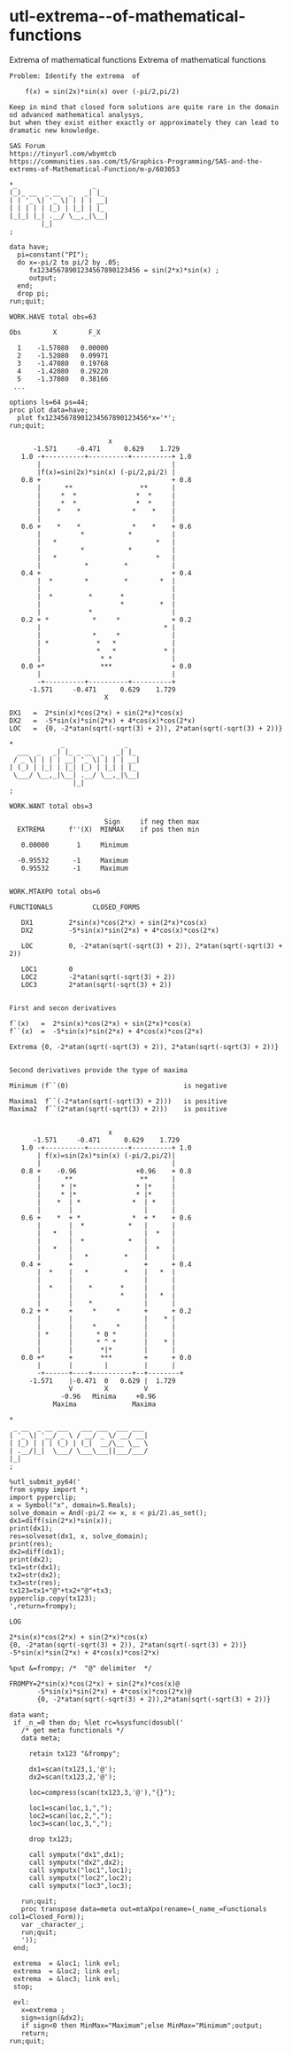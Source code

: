 # utl-extrema--of-mathematical-functions
Extrema of mathematical functions
    Extrema of mathematical functions                                                                                
                                                                                                                     
    Problem: Identify the extrema  of                                                                                
                                                                                                                     
        f(x) = sin(2x)*sin(x) over (-pi/2,pi/2)                                                                      
                                                                                                                     
    Keep in mind that closed form solutions are quite rare in the domain od advanced mathematical analysys,          
    but when they exist either exactly or approximately they can lead to dramatic new knowledge.                     
                                                                                                                     
    SAS Forum                                                                                                        
    https://tinyurl.com/wbymtcb                                                                                      
    https://communities.sas.com/t5/Graphics-Programming/SAS-and-the-extrems-of-Mathematical-Function/m-p/603053      
                                                                                                                     
    *_                   _                                                                                           
    (_)_ __  _ __  _   _| |_                                                                                         
    | | '_ \| '_ \| | | | __|                                                                                        
    | | | | | |_) | |_| | |_                                                                                         
    |_|_| |_| .__/ \__,_|\__|                                                                                        
            |_|                                                                                                      
    ;                                                                                                                
                                                                                                                     
    data have;                                                                                                       
      pi=constant("PI");                                                                                             
      do x=-pi/2 to pi/2 by .05;                                                                                     
         fx12345678901234567890123456 = sin(2*x)*sin(x) ;                                                            
         output;                                                                                                     
      end;                                                                                                           
      drop pi;                                                                                                       
    run;quit;                                                                                                        
                                                                                                                     
    WORK.HAVE total obs=63                                                                                           
                                                                                                                     
    Obs        X        F_X                                                                                          
                                                                                                                     
      1    -1.57080   0.00000                                                                                        
      2    -1.52080   0.09971                                                                                        
      3    -1.47080   0.19768                                                                                        
      4    -1.42080   0.29220                                                                                        
      5    -1.37080   0.38166                                                                                        
     ...                                                                                                             
                                                                                                                     
    options ls=64 ps=44;                                                                                             
    proc plot data=have;                                                                                             
      plot fx12345678901234567890123456*x='*';                                                                       
    run;quit;                                                                                                        
                                                                                                                     
                             x                                                                                       
          -1.571     -0.471      0.629    1.729                                                                      
       1.0 -+----------+----------+----------+ 1.0                                                                   
           |                                 |                                                                       
           |f(x)=sin(2x)*sin(x) (-pi/2,pi/2) |                                                                       
       0.8 +                                 + 0.8                                                                   
           |      **                 **      |                                                                       
           |     *  *               *  *     |                                                                       
           |     *  *               *  *     |                                                                       
           |    *    *             *    *    |                                                                       
           |                                 |                                                                       
       0.6 +    *    *             *    *    + 0.6                                                                   
           |          *           *          |                                                                       
           |   *                         *   |                                                                       
           |          *           *          |                                                                       
           |   *                         *   |                                                                       
           |           *         *           |                                                                       
       0.4 +                                 + 0.4                                                                   
           |  *        *         *        *  |                                                                       
           |                                 |                                                                       
           |  *         *       *            |                                                                       
           |                    *         *  |                                                                       
           |            *                    |                                                                       
       0.2 + *           *     *             + 0.2                                                                   
           |                               * |                                                                       
           |             *     *             |                                                                       
           | *            *   *              |                                                                       
           |              *   *            * |                                                                       
           |               * *               |                                                                       
       0.0 +*              ***               + 0.0                                                                   
           |                                 |                                                                       
           -+----------+----------+----------+                                                                       
         -1.571     -0.471      0.629    1.729                                                                       
                            X                                                                                        
                                                                                                                     
    DX1   =  2*sin(x)*cos(2*x) + sin(2*x)*cos(x)                                                                     
    DX2   =  -5*sin(x)*sin(2*x) + 4*cos(x)*cos(2*x)                                                                  
    LOC   =  {0, -2*atan(sqrt(-sqrt(3) + 2)), 2*atan(sqrt(-sqrt(3) + 2))}                                            
                                                                                                                     
    *            _               _                                                                                   
      ___  _   _| |_ _ __  _   _| |_                                                                                 
     / _ \| | | | __| '_ \| | | | __|                                                                                
    | (_) | |_| | |_| |_) | |_| | |_                                                                                 
     \___/ \__,_|\__| .__/ \__,_|\__|                                                                                
                    |_|                                                                                              
    ;                                                                                                                
                                                                                                                     
    WORK.WANT total obs=3                                                                                            
                                                                                                                     
                            Sign     if neg then max                                                                 
      EXTREMA      f''(X)  MINMAX    if pos then min                                                                 
                                                                                                                     
       0.00000       1     Minimum                                                                                   
                                                                                                                     
      -0.95532      -1     Maximum                                                                                   
       0.95532      -1     Maximum                                                                                   
                                                                                                                     
                                                                                                                     
    WORK.MTAXPO total obs=6                                                                                          
                                                                                                                     
    FUNCTIONALS          CLOSED_FORMS                                                                                
                                                                                                                     
       DX1         2*sin(x)*cos(2*x) + sin(2*x)*cos(x)                                                               
       DX2         -5*sin(x)*sin(2*x) + 4*cos(x)*cos(2*x)                                                            
                                                                                                                     
       LOC         0, -2*atan(sqrt(-sqrt(3) + 2)), 2*atan(sqrt(-sqrt(3) + 2))                                        
                                                                                                                     
       LOC1        0                                                                                                 
       LOC2        -2*atan(sqrt(-sqrt(3) + 2))                                                                       
       LOC3        2*atan(sqrt(-sqrt(3) + 2))                                                                        
                                                                                                                     
                                                                                                                     
    First and secon derivatives                                                                                      
                                                                                                                     
    f`(x)   =  2*sin(x)*cos(2*x) + sin(2*x)*cos(x)                                                                   
    f``(x)  =  -5*sin(x)*sin(2*x) + 4*cos(x)*cos(2*x)                                                                
                                                                                                                     
    Extrema {0, -2*atan(sqrt(-sqrt(3) + 2)), 2*atan(sqrt(-sqrt(3) + 2))}                                             
                                                                                                                     
                                                                                                                     
    Second derivatives provide the type of maxima                                                                    
                                                                                                                     
    Minimum (f``(0)                             is negative                                                          
                                                                                                                     
    Maxima1  f``(-2*atan(sqrt(-sqrt(3) + 2)))   is positive                                                          
    Maxima2  f``(2*atan(sqrt(-sqrt(3) + 2)))    is positive                                                          
                                                                                                                     
                                                                                                                     
                             x                                                                                       
          -1.571     -0.471      0.629    1.729                                                                      
       1.0 -+----------+----------+----------+ 1.0                                                                   
           | f(x)=sin(2x)*sin(x) (-pi/2,pi/2)|                                                                       
           |                                 |                                                                       
       0.8 +    -0.96               +0.96    + 0.8                                                                   
           |      **                 **      |                                                                       
           |     * |*               * |*     |                                                                       
           |     * |*               * |*     |                                                                       
           |    *  | *             *  | *    |                                                                       
           |       |                  |      |                                                                       
       0.6 +    *  + *             *  + *    + 0.6                                                                   
           |       |  *           *   |      |                                                                       
           |   *   |                  |  *   |                                                                       
           |       |  *           *   |      |                                                                       
           |   *   |                  |  *   |                                                                       
           |       |   *         *    |      |                                                                       
       0.4 +       +                  +      + 0.4                                                                   
           |  *    |   *         *    |   *  |                                                                       
           |       |                  |      |                                                                       
           |  *    |    *       *     |      |                                                                       
           |       |            *     |   *  |                                                                       
           |       |    *             |      |                                                                       
       0.2 + *     +     *     *      +      + 0.2                                                                   
           |       |                  |    * |                                                                       
           |       |     *     *      |      |                                                                       
           | *     |      * 0 *       |      |                                                                       
           |       |      * ^ *       |    * |                                                                       
           |       |       *|*        |      |                                                                       
       0.0 +*      +       ***        +      + 0.0                                                                   
           |       |        |         |      |                                                                       
           -+------+----+----------+--+--------+                                                                     
         -1.571    |-0.471  0   0.629 |  1.729                                                                       
                   V        X         V                                                                              
                 -0.96   Minima     +0.96                                                                            
               Maxima              Maxima                                                                            
                                                                                                                     
    *                                                                                                                
     _ __  _ __ ___   ___ ___  ___ ___                                                                               
    | '_ \| '__/ _ \ / __/ _ \/ __/ __|                                                                              
    | |_) | | | (_) | (_|  __/\__ \__ \                                                                              
    | .__/|_|  \___/ \___\___||___/___/                                                                              
    |_|                                                                                                              
    ;                                                                                                                
                                                                                                                     
    %utl_submit_py64('                                                                                               
    from sympy import *;                                                                                             
    import pyperclip;                                                                                                
    x = Symbol("x", domain=S.Reals);                                                                                 
    solve_domain = And(-pi/2 <= x, x < pi/2).as_set();                                                               
    dx1=diff(sin(2*x)*sin(x));                                                                                       
    print(dx1);                                                                                                      
    res=solveset(dx1, x, solve_domain);                                                                              
    print(res);                                                                                                      
    dx2=diff(dx1);                                                                                                   
    print(dx2);                                                                                                      
    tx1=str(dx1);                                                                                                    
    tx2=str(dx2);                                                                                                    
    tx3=str(res);                                                                                                    
    tx123=tx1+"@"+tx2+"@"+tx3;                                                                                       
    pyperclip.copy(tx123);                                                                                           
    ',return=frompy);                                                                                                
                                                                                                                     
    LOG                                                                                                              
                                                                                                                     
    2*sin(x)*cos(2*x) + sin(2*x)*cos(x)                                                                              
    {0, -2*atan(sqrt(-sqrt(3) + 2)), 2*atan(sqrt(-sqrt(3) + 2))}                                                     
    -5*sin(x)*sin(2*x) + 4*cos(x)*cos(2*x)                                                                           
                                                                                                                     
    %put &=frompy; /*  "@" delimiter  */                                                                             
                                                                                                                     
    FROMPY=2*sin(x)*cos(2*x) + sin(2*x)*cos(x)@                                                                      
           -5*sin(x)*sin(2*x) + 4*cos(x)*cos(2*x)@                                                                   
           {0, -2*atan(sqrt(-sqrt(3) + 2)),2*atan(sqrt(-sqrt(3) + 2))}                                               
                                                                                                                     
    data want;                                                                                                       
     if _n_=0 then do; %let rc=%sysfunc(dosubl('                                                                     
       /* get meta functionals */                                                                                    
       data meta;                                                                                                    
                                                                                                                     
         retain tx123 "&frompy";                                                                                     
                                                                                                                     
         dx1=scan(tx123,1,'@');                                                                                      
         dx2=scan(tx123,2,'@');                                                                                      
                                                                                                                     
         loc=compress(scan(tx123,3,'@'),"{}");                                                                       
                                                                                                                     
         loc1=scan(loc,1,",");                                                                                       
         loc2=scan(loc,2,",");                                                                                       
         loc3=scan(loc,3,",");                                                                                       
                                                                                                                     
         drop tx123;                                                                                                 
                                                                                                                     
         call symputx("dx1",dx1);                                                                                    
         call symputx("dx2",dx2);                                                                                    
         call symputx("loc1",loc1);                                                                                  
         call symputx("loc2",loc2);                                                                                  
         call symputx("loc3",loc3);                                                                                  
                                                                                                                     
       run;quit;                                                                                                     
       proc transpose data=meta out=mtaXpo(rename=(_name_=Functionals col1=Closed_Form));                            
       var _character_;                                                                                              
       run;quit;                                                                                                     
       '));                                                                                                          
     end;                                                                                                            
                                                                                                                     
     extrema  = &loc1; link evl;                                                                                     
     extrema  = &loc2; link evl;                                                                                     
     extrema  = &loc3; link evl;                                                                                     
     stop;                                                                                                           
                                                                                                                     
     evl:                                                                                                            
       x=extrema ;                                                                                                   
       sign=sign(&dx2);                                                                                              
       if sign<0 then MinMax="Maximum";else MinMax="Minimum";output;                                                 
       return;                                                                                                       
    run;quit;                                                                                                        
